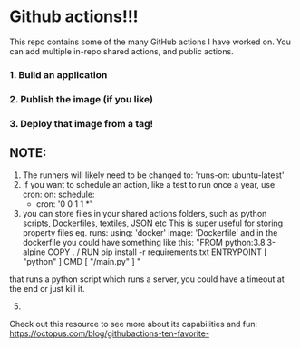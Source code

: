# Github actions!!!
This repo contains some of the many GitHub actions I have worked on. You can add multiple in-repo shared actions, and public actions.

### 1. Build an application 
### 2. Publish the image (if you like)
### 3. Deploy that image from a tag!

## NOTE:
1. The runners will likely need to be changed to: 'runs-on: ubuntu-latest'
2. If you want to schedule an action, like a test to run once a year, use cron:
  on:
    schedule:
      - cron: '0 0 1 1 *'
3. you can store files in your shared actions folders, such as python scripts, Dockerfiles, textiles, JSON etc
  This is super useful for storing property files
    eg. runs:
          using: 'docker'
          image: 'Dockerfile'
  and in the dockerfile you could have something like this:
   "FROM python:3.8.3-alpine
   COPY . /
   RUN pip install -r requirements.txt
   ENTRYPOINT [ "python" ]
   CMD [ "/main.py" ] "

  that runs a python script which runs a server, you could have a timeout at the end or just kill it.

5. 

Check out this resource to see more about its capabilities and fun: https://octopus.com/blog/githubactions-ten-favorite-
